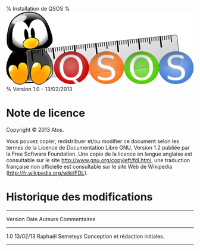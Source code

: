 % Installation de QSOS
% ![Logo](../Images/QSOS.png)
% Version 1.0 - 13/02/2013

# Note de licence

Copyright © 2013 Atos.

Vous pouvez copier, redistribuer et/ou modifier ce document selon les termes de la Licence de Documentation Libre GNU, Version 1.2 publiée par la Free Software Foundation. Une copie de la licence en langue anglaise est consultable sur le site <http://www.gnu.org/copyleft/fdl.html>, une traduction française non officielle est consultable sur le site Web de Wikipedia (<http://fr.wikipedia.org/wiki/FDL>). 


# Historique des modifications

---------------------------------------------------------------------------
 Version   Date       Auteurs           Commentaires
--------- ----------  ----------------- -----------------------------------
  1.0      13/02/13   Raphaël Semeteys  Conception et rédaction initiales.
--------------------------------------- -----------------------------------

